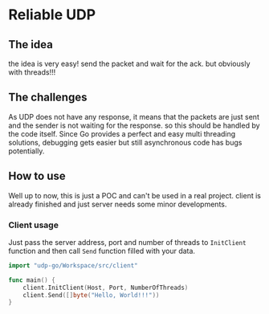 # Reliable UDP

## The idea

the idea is very easy! send the packet and wait for the ack. but obviously with threads!!!

## The challenges

As UDP does not have any response, it means that the packets are just sent and the sender is not waiting for the response.
so this should be handled by the code itself.
Since Go provides a perfect and easy multi threading solutions, debugging gets easier but still asynchronous code has bugs
potentially.

## How to use

Well up to now, this is just a POC and can't be used in a real project. client is already finished and just server needs
some minor developments.

### Client usage

Just pass the server address, port and number of threads to `InitClient` function and then call `Send` function filled
with your data.

```go
import "udp-go/Workspace/src/client"

func main() {
    client.InitClient(Host, Port, NumberOfThreads)
    client.Send([]byte("Hello, World!!!"))
}

```